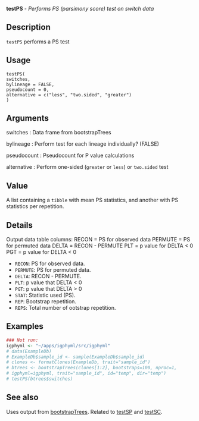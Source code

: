 **testPS** - *Performs PS (parsimony score) test on switch data*

Description
--------------------

`testPS` performs a PS test


Usage
--------------------
```
testPS(
switches,
bylineage = FALSE,
pseudocount = 0,
alternative = c("less", "two.sided", "greater")
)
```

Arguments
-------------------

switches
:   Data frame from bootstrapTrees

bylineage
:   Perform test for each lineage individually? (FALSE)

pseudocount
:   Pseudocount for P value calculations

alternative
:   Perform one-sided (`greater` or `less`)
or `two.sided` test




Value
-------------------

A list containing a `tibble` with mean PS statistics, and another 
with PS statistics per repetition.


Details
-------------------

Output data table columns:
RECON = PS for observed data
PERMUTE = PS for permuted data
DELTA = RECON - PERMUTE
PLT = p value for DELTA < 0
PGT = p value for DELTA < 0

+ `RECON`: PS for observed data.
+ `PERMUTE`: PS for permuted data.
+ `DELTA`:  RECON - PERMUTE.
+ `PLT`: p value that DELTA < 0
+ `PGT`: p value that DELTA > 0
+ `STAT`: Statistic used (PS).
+ `REP`: Bootstrap repetition.
+ `REPS`: Total number of ootstrap repetition.




Examples
-------------------

```R
### Not run:
igphyml <- "~/apps/igphyml/src/igphyml"
# data(ExampleDb)
# ExampleDb$sample_id <- sample(ExampleDb$sample_id)
# clones <- formatClones(ExampleDb, trait="sample_id")
# btrees <- bootstrapTrees(clones[1:2], bootstraps=100, nproc=1,
# igphyml=igphyml, trait="sample_id", id="temp", dir="temp")
# testPS(btrees$switches)
```



See also
-------------------

Uses output from [bootstrapTrees](bootstrapTrees.md). Related to [testSP](testSP.md)
and [testSC](testSC.md).






